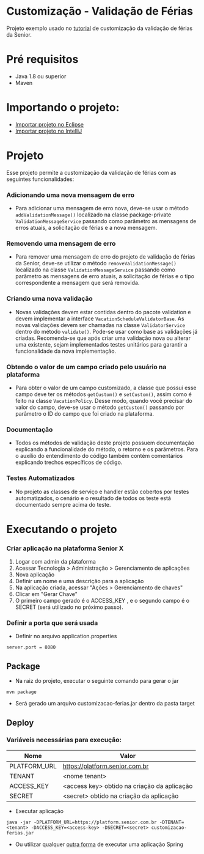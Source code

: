 # Customização - Validação de Férias      
      
Projeto exemplo usado no [tutorial](https://dev.senior.com.br/documentacao/criando-a-extensao/) de customização da validação de férias da Senior.      
      
# Pré requisitos    

* Java 1.8 ou superior
* Maven
      
# Importando o projeto:

* [Importar projeto no Eclipse](documentation/ImportProjectEclipse.md)
* [Importar projeto no IntelliJ](documentation/ImportProjectIntelliJ.md)

# Projeto

Esse projeto permite a customização da validação de férias com as seguintes funcionalidades:

### Adicionando uma nova mensagem de erro
* Para adicionar uma mensagem de erro nova, deve-se usar o método `addValidationMessage()` localizado na classe package-private `ValidationMessageService` passando como parâmetro as mensagens de erros atuais, a solicitação de férias e a nova mensagem.
### Removendo uma mensagem de erro
* Para remover uma mensagem de erro do projeto de validação de férias da Senior, deve-se utilizar o método `removeValidationMessage()` localizado na classe `ValidationMessageService` passando como parâmetro as mensagens de erro atuais, a solicitação de férias e o tipo correspondente 
a mensagem que será removida. 
### Criando uma nova validação
* Novas validações devem estar contidas dentro do pacote validation e devem implementar a interface `VacationScheduleValidatorBase`. As novas validações devem ser chamadas na classe `ValidatorService` dentro do método `validate()`. Pode-se usar como base as validações já criadas. Recomenda-se que 
após criar uma validação nova ou alterar uma existente, sejam implementados testes unitários para garantir a funcionalidade da nova implementação.
### Obtendo o valor de um campo criado pelo usuário na plataforma
* Para obter o valor de um campo customizado, a classe que possui esse campo deve ter os métodos `getCustom()` e `setCustom()`, assim como é feito na classe `VacationPolicy`. Desse modo, quando você precisar do valor do campo, deve-se usar o método `getCustom()` passando por parâmetro o ID do campo
que foi criado na plataforma.
### Documentação
* Todos os métodos de validação deste projeto possuem documentação explicando a funcionalidade do método, o retorno e os parâmetros. Para o auxílio do entendimento do código também contém comentários explicando trechos específicos de código.
### Testes Automatizados
* No projeto as classes de serviço e handler estão cobertos por testes automatizados, o cenário e o resultado de todos os teste está documentado sempre acima do teste.

# Executando o projeto    
    
###  Criar aplicação na plataforma Senior X    
    
 1. Logar com admin da plataforma    
 2. Acessar Tecnologia > Administração > Gerenciamento de aplicações    
 3. Nova aplicação    
 4. Definir um nome e uma descrição para a aplicação    
 5. Na aplicação criada, acessar "Ações > Gerenciamento de chaves"    
 6. Clicar em "Gerar Chave"    
 7. O primeiro campo gerado é o ACCESS_KEY , e o segundo campo é o SECRET (será utilizado no próximo passo).    
    
### Definir a porta que será usada     

* Definir no arquivo application.properties
```
server.port = 8080
```

## Package 

* Na raiz do projeto, executar o seguinte comando para gerar o jar
```
mvn package
```     
* Será gerado um arquivo customizacao-ferias.jar dentro da pasta target

## Deploy      

### Variáveis necessárias para execução:
      
|      Nome     |    Valor                                      |      
| ------------- | --------------------------------------------- |      
| PLATFORM_URL  | https://platform.senior.com.br                |      
| TENANT        | \<nome tenant>                                |      
| ACCESS_KEY    | \<access key> obtido na criação da aplicação  |      
| SECRET        | \<secret> obtido na criação da aplicação      |     

* Executar aplicação
```
java -jar -DPLATFORM_URL=https://platform.senior.com.br -DTENANT=<tenant> -DACCESS_KEY=<access-key> -DSECRET=<secret> customizacao-ferias.jar
```

* Ou utilizar qualquer [outra forma](https://docs.spring.io/spring-boot/docs/current/reference/html/using-boot-running-your-application.html) de executar uma aplicação Spring
